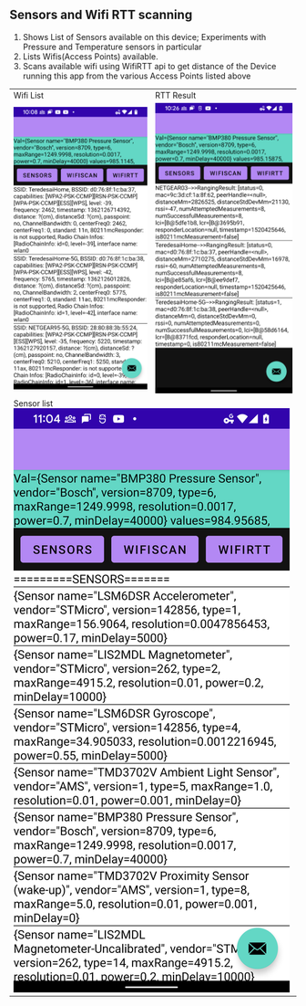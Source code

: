 ## Sensors and Wifi RTT scanning

1) Shows List of Sensors available on this device; Experiments with Pressure and Temperature sensors in particular
3) Lists Wifis(Access Points) available.
4) Scans available wifi using WifiRTT api to get distance of the Device running this app from the various Access Points listed above

<table>
  <tr><td>Wifi List</td><td>RTT Result</td></tr>
<tr>
  <td><img src="https://github.com/paragrt/SensorFusionApp/blob/master/Screenshot_20220516-100835.png" width=400/></td>
  <td><img src="https://github.com/paragrt/SensorFusionApp/blob/master/Screenshot_20220516-102659.png" width=400/></td>
</tr>
  <tr><td colspan=2>Sensor list <img src="https://github.com/paragrt/SensorFusionApp/blob/master/Screenshot_20220516-110412.png" /></td></tr>  
</table>
